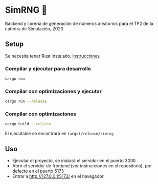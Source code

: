 # SimRNG 🦀

Backend y librería de generación de números aleatorios para el TP2 de la cátedra de Simulación, 2023

## Setup

Se necesita tener Rust instalado. [Instrucciones](https://www.rust-lang.org/tools/install)

### Compilar y ejecutar para desarrollo
```sh
cargo run
```

### Compilar con optimizaciones y ejecutar
```sh
cargo run --release
```

### Compilar con optimizaciones
```sh
cargo build --release
```
El ejecutable se encontrará en `target/release/simrng`

## Uso

- Ejecutar el proyecto, se iniciará el servidor en el puerto 3000
- Abrir el servidor de frontend (ver instrucciones en el repositorio), por defecto en el puerto 5173
- Entrar a http://127.0.0.1:5173/ en el navegador
